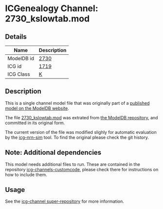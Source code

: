 # ICGenealogy Channel: 2730\_kslowtab.mod

## Details

Name | Description
---- | -----------
ModelDB id | [2730](http://senselab.med.yale.edu/ModelDB/ShowModel.cshtml?model=2730)
ICG id | [1719](http://icg.neurotheory.ox.ac.uk/channels/1/1719)
ICG Class | [K](http://icg.neurotheory.ox.ac.uk/channels/1)

## Description

This is a single channel model file that was originally part of a [published model on the ModelDB website](http://senselab.med.yale.edu/ModelDB/ShowModel.cshtml?model=2730).


The file [2730\_kslowtab.mod](2730_kslowtab.mod) was extrated from [the ModelDB repository](http://senselab.med.yale.edu/ModelDB/ShowModel.cshtml?model=2730), and committed in its original form.

The current version of the file was modified slighly for automatic evaluation by the [icg-nrn-sim](https://github.com/icgenealogy/icg-nrn-sim) tool. To find the original please check the git history.


## Note: Additional dependencies
This model needs additional files to run. These are contained in the repository [icg-channels-customcode](https://github.com/icgenealogy/icg-channels-customcode), please check there for instructions on how to include them.


## Usage

See the [icg-channel super-repository](https://github.com/icgenealogy/icg-channels) for more information.